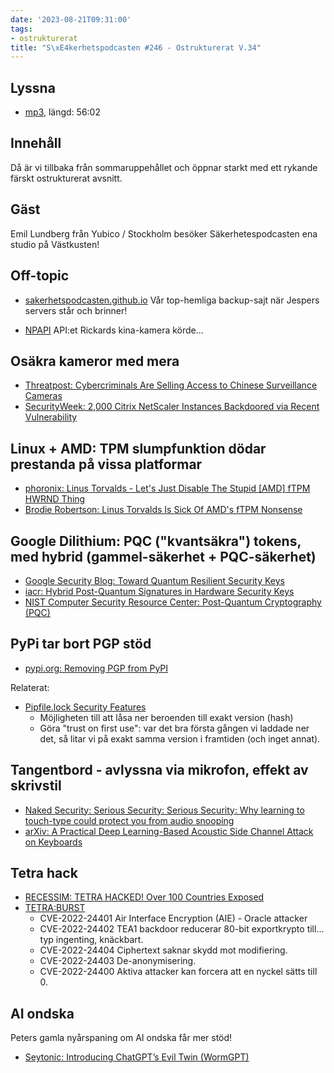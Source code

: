 ```yaml
---
date: '2023-08-21T09:31:00'
tags:
- ostrukturerat
title: "S\xE4kerhetspodcasten #246 - Ostrukturerat V.34"
---
```

## Lyssna
* [mp3](https://traffic.libsyn.com/secure/sakerhetspodcasten/2023-08-16_Ostrukt.mp3?dest-id=117848), längd: 56:02

## Innehåll
Då är vi tillbaka från sommaruppehållet och öppnar starkt med ett rykande färskt
ostrukturerat avsnitt.

## Gäst

Emil Lundberg från Yubico / Stockholm besöker Säkerhetespodcasten ena studio
på Västkusten!

## Off-topic

* [sakerhetspodcasten.github.io](https://sakerhetspodcasten.github.io/)
  Vår top-hemliga backup-sajt när Jespers servers står och brinner!

* [NPAPI](https://en.wikipedia.org/wiki/NPAPI)
  API:et Rickards kina-kamera körde...

## Osäkra kameror med mera

* [Threatpost: Cybercriminals Are Selling Access to Chinese Surveillance Cameras](https://threatpost.com/cybercriminals-are-selling-access-to-chinese-surveillance-cameras/180478/)
* [SecurityWeek: 2,000 Citrix NetScaler Instances Backdoored via Recent Vulnerability](https://www.securityweek.com/2000-citrix-netscaler-instances-backdoored-via-recent-vulnerability/)

## Linux + AMD: TPM slumpfunktion dödar prestanda på vissa platformar

* [phoronix: Linus Torvalds - Let's Just Disable The Stupid [AMD] fTPM HWRND Thing](https://www.phoronix.com/news/Torvalds-fTPM-RNG-Woes)
* [Brodie Robertson: Linus Torvalds Is Sick Of AMD's fTPM Nonsense](https://www.youtube.com/watch?v=0AwwAN0ysLQ)

## Google Dilithium: PQC ("kvantsäkra") tokens, med hybrid (gammel-säkerhet + PQC-säkerhet)

* [Google Security Blog: Toward Quantum Resilient Security Keys](https://security.googleblog.com/2023/08/toward-quantum-resilient-security-keys.html)
* [iacr: Hybrid Post-Quantum Signatures in Hardware Security Keys](https://eprint.iacr.org/2022/1225.pdf)
* [NIST Computer Security Resource Center: Post-Quantum Cryptography (PQC)](https://csrc.nist.gov/projects/post-quantum-cryptography)

## PyPi tar bort PGP stöd

* [pypi.org: Removing PGP from PyPI](https://blog.pypi.org/posts/2023-05-23-removing-pgp/)

Relaterat:

* [Pipfile.lock Security Features](https://pipenv.pypa.io/en/latest/pipfile/)
  * Möjligheten till att låsa ner beroenden till exakt version (hash)
  * Göra "trust on first use": var det bra första gången vi laddade ner det,
    så litar vi på exakt samma version i framtiden (och inget annat).

## Tangentbord - avlyssna via mikrofon, effekt av skrivstil

* [Naked Security: Serious Security: Serious Security: Why learning to touch-type could protect you from audio snooping](https://nakedsecurity.sophos.com/2023/08/08/serious-security-why-learning-to-touch-type-could-protect-you-from-audio-snooping/)
* [arXiv: A Practical Deep Learning-Based Acoustic Side Channel Attack on Keyboards](https://arxiv.org/pdf/2308.01074.pdf)

## Tetra hack

* [RECESSIM: TETRA HACKED! Over 100 Countries Exposed](https://www.youtube.com/watch?v=LUx7uzbq-W0)
* [TETRA:BURST](https://tetraburst.com/)
  * CVE-2022-24401 Air Interface Encryption (AIE) - Oracle attacker
  * CVE-2022-24402 TEA1 backdoor reducerar 80-bit exportkrypto till... typ ingenting, knäckbart.
  * CVE-2022-24404 Ciphertext saknar skydd mot modifiering.
  * CVE-2022-24403 De-anonymisering.
  * CVE-2022-24400 Aktiva attacker kan forcera att en nyckel sätts till 0.

## AI ondska

Peters gamla nyårspaning om AI ondska får mer stöd!

* [Seytonic: Introducing ChatGPT’s Evil Twin (WormGPT)](https://www.youtube.com/watch?v=z3VWoXcx_5A)
